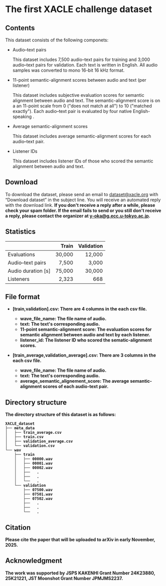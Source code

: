 # The first XACLE challenge dataset

## Contents

This dataset consists of the following componets:

- Audio–text pairs

	This dataset includes 7,500 audio–text pairs for training and 3,000 audio–text pairs for validation.
	Each text is written in English.
	All audio samples was converted to mono 16-bit 16 kHz format.

- 11-point semantic-alignment scores between audio and text (per listener)

	This dataset includes subjective evaluation scores for semantic alignment between audio and text.
	The semantic-alignment score is on a an 11-point scale from 0 ("does not match at all") to 10 ("matched exactly").
	Each audio–text pair is evaluated by four native English-speaking .

- Average semantic-alignment scores
	
	This dataset includes average semantic-alignment scores for each audio–text pair.

- Listener IDs

	This dataset includes listener IDs of those who scored the semantic alignment between audio and text.

## Download

To download the dataset, please send an email to dataset@xacle.org with “Download dataset” in the subject line. 
You will receive an automated reply with the download link.
<b>If you don't receive a reply after a while, please check your spam folder. If the email fails to send or you still don't receive a reply, please contact the organizer at y-oka@g.ecc.u-tokyo.ac.jp.<b>


## Statistics

|  | Train | Validation |
| :--- | ---: | ---: |
| Evaluations | 30,000 |  12,000 |
| Audio–text pairs | 7,500 |  3,000 |
| Audio duration [s] | 75,000 | 30,000 |
| Listeners | 2,323 | 668 |

## File format

- [train,validation].csv: There are 4 columns in the each csv file.
	- wave_file_name: The file name of audio.
	- text: The text's corresponding audio.
	- 11-point semantic-alignment score: The evaluation scores for semantic alignment between audio and text by each listener.
	- listener_id: The listener ID who scored the sematic-alignment scores.

- [train_average,validation_average].csv: There are 3 columns in the each csv file.
	- wave_file_name: The file name of audio.
	- text: The text's corresponding audio.
	- average_semantic_alignement_score: The average semantic-alignment scores of each audio-text pair.

## Directory structure

The directory structure of this dataset is as follows:

```
XACLE_dataset
├── meta_data
│   ├── train_average.csv
│   ├── train.csv
│   ├── validation_average.csv
│   └── validation.csv
└── wav
    ├── train
    │   ├── 00000.wav
    │   ├── 00001.wav
    │   ├── 00002.wav
    │   ├──   .
    │   ├──   .
    │   └──   .
    └── validation
        ├── 07500.wav
        ├── 07501.wav
        ├── 07502.wav
        ├──   .
        ├──   .
        └──   .
```

## Citation

Please cite the paper that will be uploaded to arXiv in early November, 2025.

## Acknowledgment

The work was supported by JSPS KAKENHI Grant Number 24K23880, 25K21221, JST Moonshot Grant Number JPMJMS2237.

